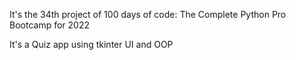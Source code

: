 It's the 34th project of 100 days of code: The Complete Python Pro Bootcamp for 2022 

It's a Quiz app using tkinter UI and OOP
